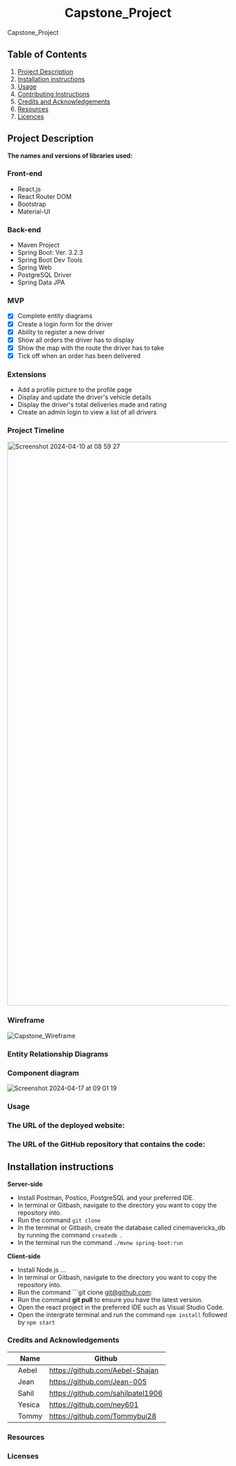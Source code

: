 <h1 align="center" id="title">Capstone_Project</h1>Capstone_Project

## Table of Contents
1. [Project Description](#project-description)
2. [Installation instructions](#installation-instructions)
3. [Usage](#usage)
4. [Contributing Instructions](#contributing-instructions)
5. [Credits and Acknowledgements](#credits-and-acknowledgements)
6. [Resources](#resources)
7. [Licences](#licences)

## Project Description



**The names and versions of libraries used:**

### Front-end
- React.js
- React Router DOM
- Bootstrap
- Material-UI

### Back-end
- Maven Project
- Spring Boot: Ver. 3.2.3
- Spring Boot Dev Tools
- Spring Web
- PostgreSQL Driver
- Spring Data JPA





### MVP
* [x] Complete entity diagrams
* [x] Create a login form for the driver
* [x] Ability to register a new driver
* [x] Show all orders the driver has to display
* [x] Show the map with the route the driver has to take
* [x] Tick off when an order has been delivered  

### Extensions
- Add a profile picture to the profile page
- Display and update the driver's vehicle details
- Display the driver's total deliveries made and rating
- Create an admin login to view a list of all drivers


### Project Timeline


<img width="1282" alt="Screenshot 2024-04-10 at 08 59 27" src="https://github.com/Jean-005/Capstone_Project/assets/156692751/9e4699f0-01fd-42b7-96ce-6b807a437367">



### Wireframe

![Capstone_Wireframe](https://github.com/Jean-005/Capstone_Project/assets/132017960/5068cc4a-ef31-493a-b3c4-e4c41148144b)
### Entity Relationship Diagrams


### Component diagram

![Screenshot 2024-04-17 at 09 01 19](https://github.com/Jean-005/Capstone_Project/assets/132017960/de006a71-f33b-4916-abe8-145f9afc579e)


### Usage



### The URL of the deployed website:



### The URL of the GitHub repository that contains the code:



## Installation instructions

**Server-side**

- Install Postman, Postico, PostgreSQL and your preferred IDE.
- In terminal or Gitbash, navigate to the directory you want to copy the repository into. 
- Run the command ```git clone ```
- In the terminal or Gitbash, create the database called cinemavericks_db by running the command ```createdb ```.
- In the terminal run the command ```./mvnw spring-boot:run```



**Client-side**

- Install Node.js ...
- In terminal or Gitbash, navigate to the directory you want to copy the repository into. 
- Run the command ```git clone git@github.com:
- Run the command **git pull** to ensure you have the latest version.
- Open the react project in the preferred IDE such as Visual Studio Code.
- Open the intergrate terminal and run the command ```npm install``` followed by ```npm start```


### Credits and Acknowledgements

|    |  Name   |         Github                   |
|----|---------|--------------------------------- |
|    | Aebel   | https://github.com/Aebel-Shajan  |
|    | Jean    | https://github.com/Jean-005      |
|    | Sahil   | https://github.com/sahilpatel1906|
|    | Yesica  | https://github.com/ney601        |
|    | Tommy   | https://github.com/Tommybui28    |

### Resources

### Licenses
